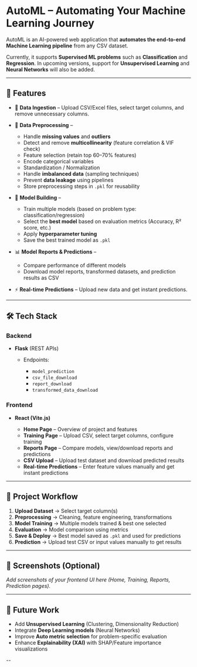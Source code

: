 

# AutoML – Automating Your Machine Learning Journey

AutoML is an AI-powered web application that **automates the end-to-end Machine Learning pipeline** from any CSV dataset.

Currently, it supports **Supervised ML problems** such as **Classification** and **Regression**.
In upcoming versions, support for **Unsupervised Learning** and **Neural Networks** will also be added.

---

## 🚀 Features

* 📂 **Data Ingestion** – Upload CSV/Excel files, select target columns, and remove unnecessary columns.
* 🧹 **Data Preprocessing** –

  * Handle **missing values** and **outliers**
  * Detect and remove **multicollinearity** (feature correlation & VIF check)
  * Feature selection (retain top 60–70% features)
  * Encode categorical variables
  * Standardization / Normalization
  * Handle **imbalanced data** (sampling techniques)
  * Prevent **data leakage** using pipelines
  * Store preprocessing steps in `.pkl` for reusability
* 🤖 **Model Building** –

  * Train multiple models (based on problem type: classification/regression)
  * Select the **best model** based on evaluation metrics (Accuracy, R² score, etc.)
  * Apply **hyperparameter tuning**
  * Save the best trained model as `.pkl`
* 📊 **Model Reports & Predictions** –

  * Compare performance of different models
  * Download model reports, transformed datasets, and prediction results as CSV
* ⚡ **Real-time Predictions** – Upload new data and get instant predictions.

---

## 🛠️ Tech Stack

### Backend

* **Flask** (REST APIs)

  * Endpoints:

    * `model_prediction`
    * `csv_file_download`
    * `report_download`
    * `transformed_data_download`

### Frontend

* **React (Vite.js)**

  * **Home Page** – Overview of project and features
  * **Training Page** – Upload CSV, select target columns, configure training
  * **Reports Page** – Compare models, view/download reports and predictions
  * **CSV Upload** – Upload test dataset and download predicted results
  * **Real-time Predictions** – Enter feature values manually and get instant predictions

---

## 📂 Project Workflow

1. **Upload Dataset** → Select target column(s)
2. **Preprocessing** → Cleaning, feature engineering, transformations
3. **Model Training** → Multiple models trained & best one selected
4. **Evaluation** → Model comparison using metrics
5. **Save & Deploy** → Best model saved as `.pkl` and used for predictions
6. **Prediction** → Upload test CSV or input values manually to get results

---



## 📸 Screenshots (Optional)

*Add screenshots of your frontend UI here (Home, Training, Reports, Prediction pages).*

---

## 📌 Future Work

* Add **Unsupervised Learning** (Clustering, Dimensionality Reduction)
* Integrate **Deep Learning models** (Neural Networks)
* Improve **Auto metric selection** for problem-specific evaluation
* Enhance **Explainability (XAI)** with SHAP/Feature importance visualizations

--
